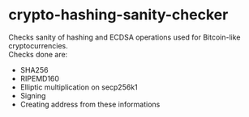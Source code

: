 # crypto-hashing-sanity-checker

Checks sanity of hashing and ECDSA operations used for Bitcoin-like cryptocurrencies.    
Checks done are:
- SHA256
- RIPEMD160
- Elliptic multiplication on secp256k1
- Signing
- Creating address from these informations
